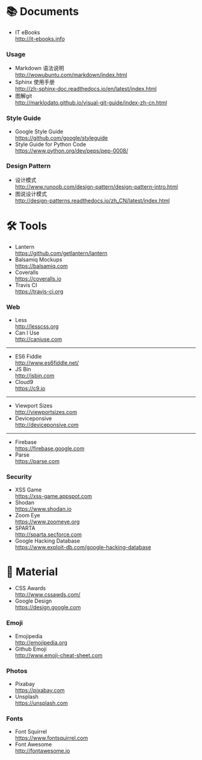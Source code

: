 📚 Documents
==============
- IT eBooks  
    http://it-ebooks.info

### Usage 
- Markdown 语法说明  
    http://wowubuntu.com/markdown/index.html
- Sphinx 使用手册  
    http://zh-sphinx-doc.readthedocs.io/en/latest/index.html
- 图解git  
    http://marklodato.github.io/visual-git-guide/index-zh-cn.html

### Style Guide 
- Google Style Guide  
    https://github.com/google/styleguide
- Style Guide for Python Code  
    https://www.python.org/dev/peps/pep-0008/

### Design Pattern
- 设计模式   
    http://www.runoob.com/design-pattern/design-pattern-intro.html
- 图说设计模式  
    http://design-patterns.readthedocs.io/zh_CN/latest/index.html


🛠 Tools
==============
- Lantern  
    https://github.com/getlantern/lantern
- Balsamiq Mockups  
    https://balsamiq.com
- Coveralls  
    https://coveralls.io
- Travis CI  
    https://travis-ci.org

### Web
- Less  
    http://lesscss.org
- Can I Use  
    http://caniuse.com

***
- ES6 Fiddle  
    http://www.es6fiddle.net/
- JS Bin  
    http://jsbin.com
- Cloud9  
    https://c9.io

---------
- Viewport Sizes  
    http://viewportsizes.com
- Deviceponsive  
    http://deviceponsive.com

---------
- Firebase  
    https://firebase.google.com
- Parse  
    https://parse.com

### Security
- XSS Game  
    https://xss-game.appspot.com
- Shodan  
    https://www.shodan.io
- Zoom Eye  
    https://www.zoomeye.org
- SPARTA  
    http://sparta.secforce.com
- Google Hacking Database  
    https://www.exploit-db.com/google-hacking-database


🎁 Material
==============
- CSS Awards  
    http://www.cssawds.com/
- Google Design  
    https://design.google.com

### Emoji
- Emojipedia  
    http://emojipedia.org
- Github Emoji  
    http://www.emoji-cheat-sheet.com

### Photos
- Pixabay  
    https://pixabay.com
- Unsplash  
    https://unsplash.com

### Fonts
- Font Squirrel  
    https://www.fontsquirrel.com
- Font Awesome  
    http://fontawesome.io
